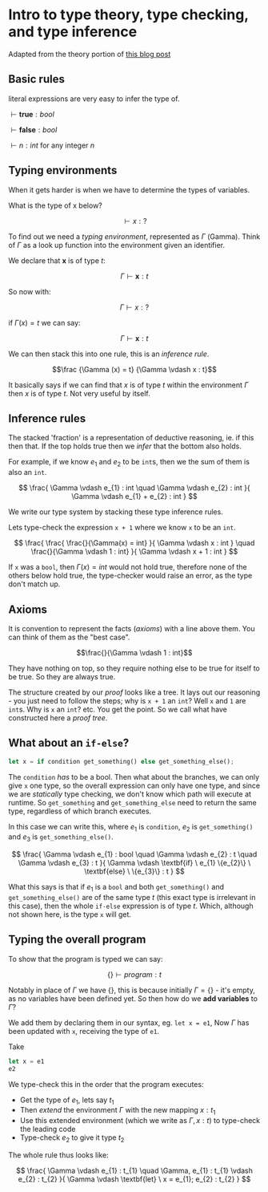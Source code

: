 # Intro to type theory, type checking, and type inference

Adapted from the theory portion of [this blog post](https://mukulrathi.com/create-your-own-programming-language/intro-to-type-checking/)

## Basic rules

literal expressions are very easy to infer the type of.

$\vdash \textbf{true} : bool$

$\vdash \textbf{false} : bool$

$\vdash n : int$ for any integer $n$

## Typing environments

When it gets harder is when we have to determine the types of variables.

What is the type of x below?

$$\vdash x : ?$$

To find out we need a _typing environment_, represented as $\Gamma$ (Gamma). Think of $\Gamma$ as a look up function into the environment given an identifier.

We declare that $\textbf{x}$ is of type $t$:

$$\Gamma \vdash \textbf{x} : t$$

So now with:

$$\Gamma \vdash x : ?$$

if $\Gamma (x) = t$ we can say:

$$\Gamma \vdash \textbf{x} : t$$

We can then stack this into one rule, this is an _inference rule_.

$$\frac {\Gamma (x) = t} {\Gamma \vdash x : t}$$

It basically says if we can find that $x$ is of type $t$ within the environment $\Gamma$ then $x$ is of type $t$. Not very useful by itself.

## Inference rules

The stacked 'fraction' is a representation of deductive reasoning, ie. if this then that. If the top holds true then we _infer_ that the bottom also holds.

For example, if we know $e_{1}$ and $e_{2}$ to be `int`s, then we the sum of them is also an `int`.

$$
\frac{
    \Gamma \vdash e_{1} : int \quad  \Gamma \vdash e_{2} : int
}{
    \Gamma \vdash e_{1} + e_{2} : int
}
$$

We write our type system by stacking these type inference rules.

Lets type-check the expression `x + 1` where we know `x` to be an `int`.

$$
\frac{
    \frac{
        \frac{}{\Gamma(x) = int}
    }{
        \Gamma \vdash x : int
    }
    \quad
    \frac{}{\Gamma \vdash 1 : int}
}{
    \Gamma \vdash x + 1 : int
}
$$

If `x` was a `bool`, then $\Gamma(x) = int$ would not hold true, therefore none of the others below hold true, the type-checker would raise an error, as the type don't match up.

## Axioms

It is convention to represent the facts (_axioms_) with a line above them. You can think of them as the "best case".

$$\frac{}{\Gamma \vdash 1 : int}$$

They have nothing on top, so they require nothing else to be true for itself to be true. So they are always true.

The structure created by our _proof_ looks like a tree. It lays out our reasoning - you just need to follow the steps; why is `x + 1` an `int`? Well `x` and `1` are `int`s. Why is `x` an `int`? etc. You get the point. So we call what have constructed here a _proof tree_.

## What about an `if-else`?

```rs
let x = if condition get_something() else get_something_else();
```

The `condition` _has_ to be a bool. Then what about the branches, we can only give `x` one type, so the overall expression can only have one type, and since we are _statically_ type checking, we don't know which path will execute at runtime. So `get_something` and `get_something_else` need to return the same type, regardless of which branch executes.

In this case we can write this,
where $e_{1}$ is `condition`,
$e_{2}$ is `get_something()` and
$e_{3}$ is `get_something_else()`.

$$
\frac{
    \Gamma \vdash e_{1} : bool \quad
    \Gamma \vdash e_{2} : t \quad
    \Gamma \vdash e_{3} : t
}{
    \Gamma \vdash \textbf{if} \ e_{1} \{e_{2}\} \ \textbf{else} \ \{e_{3}\} : t
}
$$

What this says is that if $e_{1}$ is a `bool` and both `get_something()` and `get_something_else()` are of the same type $t$ (this exact type is irrelevant in this case), then the whole `if-else` expression is of type $t$. Which, although not shown here, is the type `x` will get.

## Typing the overall program

To show that the program is typed we can say:

$$\{\} \vdash program : t$$

Notably in place of $\Gamma$ we have $\{\}$, this is because initially $\Gamma = \{\}$ - it's empty, as no variables have been defined yet. So then how do we __add variables__ to $\Gamma$?

We add them by declaring them in our syntax, eg. `let x = e1`, Now $\Gamma$ has been updated with `x`, receiving the type of `e1`.

Take

```rs
let x = e1
e2
```

We type-check this in the order that the program executes:

* Get the type of $e_{1}$, lets say $t_{1}$
* Then _extend_ the environment $\Gamma$ with the new mapping $x : t_{1}$
* Use this extended environment (which we write as $\Gamma, x : t$) to type-check the leading code
* Type-check $e_{2}$ to give it type $t_{2}$

The whole rule thus looks like:

$$
\frac{
    \Gamma \vdash e_{1} : t_{1} \quad
    \Gamma, e_{1} : t_{1} \vdash e_{2} : t_{2}
}{
    \Gamma \vdash \textbf{let} \ x = e_{1}; e_{2} : t_{2}
}
$$
